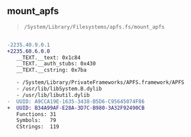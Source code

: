## mount_apfs

> `/System/Library/Filesystems/apfs.fs/mount_apfs`

```diff

-2235.40.9.0.1
+2235.60.6.0.0
   __TEXT.__text: 0x1c84
   __TEXT.__auth_stubs: 0x430
   __TEXT.__cstring: 0x7ba

   - /System/Library/PrivateFrameworks/APFS.framework/APFS
   - /usr/lib/libSystem.B.dylib
   - /usr/lib/libutil.dylib
-  UUID: A9CCA19E-1635-3438-B5D6-C95645074F86
+  UUID: B34A99AF-E28A-3D7C-B980-3A32F92490CB
   Functions: 31
   Symbols:   79
   CStrings:  119

```
